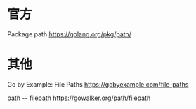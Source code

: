 
# 官方

Package path https://golang.org/pkg/path/

# 其他

Go by Example: File Paths https://gobyexample.com/file-paths

path -- filepath https://gowalker.org/path/filepath
